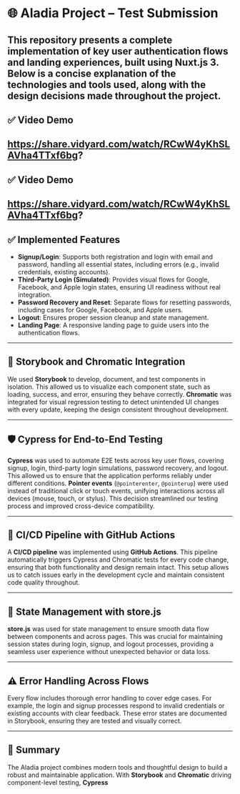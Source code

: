 # 🌐 **Aladia Project – Test Submission**

This repository presents a complete implementation of key user authentication flows and landing experiences, built using **Nuxt.js 3**. Below is a concise explanation of the technologies and tools used, along with the design decisions made throughout the project.
---
## ✅ **Video Demo**
https://share.vidyard.com/watch/RCwW4yKhSLAVha4TTxf6bg?
---
## ✅ **Video Demo**
https://share.vidyard.com/watch/RCwW4yKhSLAVha4TTxf6bg?
---
## ✅ **Implemented Features**

- **Signup/Login**: Supports both registration and login with email and password, handling all essential states, including errors (e.g., invalid credentials, existing accounts).
- **Third-Party Login (Simulated)**: Provides visual flows for Google, Facebook, and Apple login states, ensuring UI readiness without real integration.
- **Password Recovery and Reset**: Separate flows for resetting passwords, including cases for Google, Facebook, and Apple users.
- **Logout**: Ensures proper session cleanup and state management.
- **Landing Page**: A responsive landing page to guide users into the authentication flows.

---

## 📘 **Storybook and Chromatic Integration**

We used **Storybook** to develop, document, and test components in isolation. This allowed us to visualize each component state, such as loading, success, and error, ensuring they behave correctly. **Chromatic** was integrated for visual regression testing to detect unintended UI changes with every update, keeping the design consistent throughout development.

---

## 🛡 **Cypress for End-to-End Testing**

**Cypress** was used to automate E2E tests across key user flows, covering signup, login, third-party login simulations, password recovery, and logout. This allowed us to ensure that the application performs reliably under different conditions. **Pointer events** (`@pointerenter`, `@pointerup`) were used instead of traditional click or touch events, unifying interactions across all devices (mouse, touch, or stylus). This decision streamlined our testing process and improved cross-device compatibility.

---

## 🔄 **CI/CD Pipeline with GitHub Actions**

A **CI/CD pipeline** was implemented using **GitHub Actions**. This pipeline automatically triggers Cypress and Chromatic tests for every code change, ensuring that both functionality and design remain intact. This setup allows us to catch issues early in the development cycle and maintain consistent code quality throughout.

---

## 📂 **State Management with store.js**

**store.js** was used for state management to ensure smooth data flow between components and across pages. This was crucial for maintaining session states during login, signup, and logout processes, providing a seamless user experience without unexpected behavior or data loss.

---

## ⚠️ **Error Handling Across Flows**

Every flow includes thorough error handling to cover edge cases. For example, the login and signup processes respond to invalid credentials or existing accounts with clear feedback. These error states are documented in Storybook, ensuring they are tested and visually correct.

---

## 🎯 **Summary**

The Aladia project combines modern tools and thoughtful design to build a robust and maintainable application. With **Storybook** and **Chromatic** driving component-level testing, **Cypress** 

